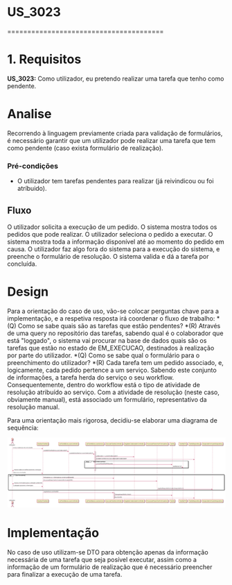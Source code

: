 # US_3023
=======================================
# 1. Requisitos

**US_3023:** Como utilizador, eu pretendo realizar uma tarefa que tenho como pendente.

# Analise

Recorrendo à linguagem previamente criada para validação de formulários, é necessário garantir que um utilizador pode realizar uma tarefa que tem como pendente (caso exista formulário de realização).

### Pré-condições

* O utilizador tem tarefas pendentes para realizar (já reivindicou ou foi atríbuido).

## Fluxo

O utilizador solicita a execução de um pedido. O sistema mostra todos os pedidos que pode realizar. O utilizador seleciona o pedido a executar. O sistema mostra toda a informação disponível até ao momento do pedido em causa. O utilizador faz algo fora do sistema para a execução do sistema, e preenche o formulário de resolução. O sistema valida e dá a tarefa por concluída.

# Design

Para a orientação do caso de uso, vão-se colocar perguntas chave para a implementação, e a respetiva resposta irá coordenar o fluxo de trabalho:
 *(Q) Como se sabe quais são as tarefas que estão pendentes?
 *(R) Através de uma query no repositório das tarefas, sabendo qual é o colaborador que está "loggado", o sistema vai procurar na base de dados quais são os tarefas que estão no estado de EM_EXECUCAO, destinados à realização por parte do utilizador.
 *(Q) Como se sabe qual o formulário para o preenchimento do utilizador?
 *(R) Cada tarefa tem um pedido associado, e, logicamente, cada pedido pertence a um serviço. Sabendo este conjunto de informações, a tarefa herda do serviço o seu workflow. Consequentemente, dentro do workflow está o tipo de atividade de resolução atribuído ao serviço. Com a atividade de resolução (neste caso, obviamente manual), está associado um formulário, representativo da resolução manual. 

 Para uma orientação mais rigorosa, decidiu-se elaborar uma diagrama de sequência:

 ![US_3023_SD.png](US_3023_SD.png) 

 # Implementação

 No caso de uso utilizam-se DTO para obtenção apenas da informação necessária de uma tarefa que seja posível executar, assim como a informação de um formulário de realização que é necessário preencher para finalizar a execução de uma tarefa.